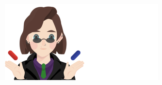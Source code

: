 <a href="https://rightonhana.dev" title="@rightonhana's webpage" rel="noopener noreferrer" target="_blank" align="center">
	<img src="./variants/programmerDay.svg" alt="@rightonhana svg animation" />
</a>